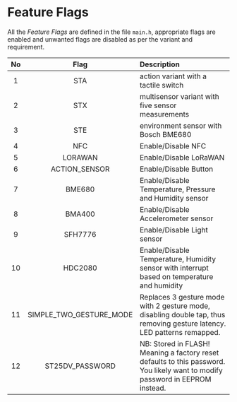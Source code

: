 # Feature Flags

All the *Feature Flags* are defined in the file `main.h`, appropriate flags are enabled and unwanted flags are disabled as per the variant and requirement.

| No |           Flag          | Description                                                                                                                   |
|:--:|:-----------------------:|:------------------------------------------------------------------------------------------------------------------------------|
|  1 |           STA           | action variant with a tactile switch                                                                                          |
|  2 |           STX           | multisensor variant with five sensor measurements                                                                             |
|  3 |           STE           | environment sensor with Bosch BME680                                                                                          |
|  4 |           NFC           | Enable/Disable NFC                                                                                                            |
|  5 |         LORAWAN         | Enable/Disable LoRaWAN                                                                                                        |
|  6 |      ACTION_SENSOR      | Enable/Disable Button                                                                                                         |
|  7 |          BME680         | Enable/Disable Temperature, Pressure and Humidity sensor                                                                      |
|  8 |          BMA400         | Enable/Disable Accelerometer sensor                                                                                           |
|  9 |         SFH7776         | Enable/Disable Light sensor                                                                                                   |
| 10 |         HDC2080         | Enable/Disable Temperature, Humidity sensor with interrupt based on temperature and humidity                                  |
| 11 | SIMPLE_TWO_GESTURE_MODE | Replaces 3 gesture mode with 2 gesture mode, disabling double tap, thus removing gesture latency. LED patterns remapped.      |
| 12 |     ST25DV_PASSWORD     | NB: Stored in FLASH! Meaning a factory reset defaults to this password. You likely want to modify password in EEPROM instead. |
